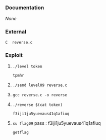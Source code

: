 ### Documentation
*None*

### External
```
C  reverse.c
```

### Exploit
1. `./level token`
   ```
   tpmhr
   ```

2. `./send level09 reverse.c`

3. `gcc reverse.c -o reverse`

3. `./reverse $(cat token)`
   ```
   f3iji1ju5yuevaus41q1afiuq
   ```

4. `su flag09` pass : f3iji1ju5yuevaus41q1afiuq
   ```bash
   getflag
   ```